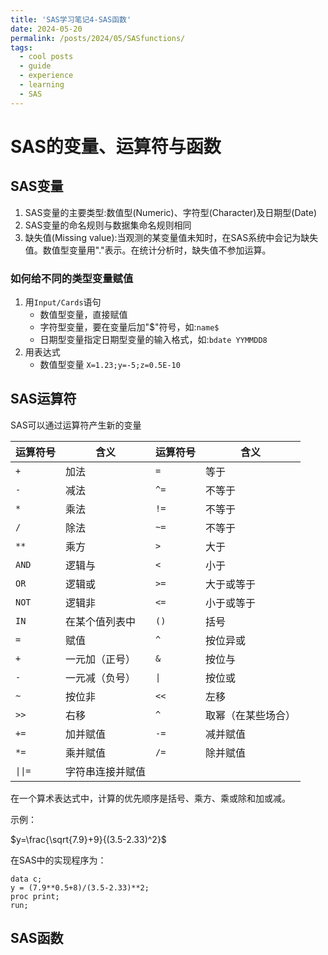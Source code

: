 ```yaml
---
title: 'SAS学习笔记4-SAS函数'
date: 2024-05-20
permalink: /posts/2024/05/SASfunctions/
tags:
  - cool posts
  - guide
  - experience
  - learning
  - SAS
---
```


# SAS的变量、运算符与函数

## SAS变量

1. SAS变量的主要类型:数值型(Numeric)、字符型(Character)及日期型(Date)
2. SAS变量的命名规则与数据集命名规则相同
3. 缺失值(Missing value):当观测的某变量值未知时，在SAS系统中会记为缺失值。数值型变量用"."表示。在统计分析时，缺失值不参加运算。

### 如何给不同的类型变量赋值

1. 用`Input/Cards`语句
    - 数值型变量，直接赋值
    - 字符型变量，要在变量后加"\$"符号，如:`name$`
    - 日期型变量指定日期型变量的输入格式，如:`bdate YYMMDD8`
2. 用表达式
    - 数值型变量 `X=1.23;y=-5;z=0.5E-10`
  
## SAS运算符

SAS可以通过运算符产生新的变量

| 运算符号 | 含义          | 运算符号    | 含义                        |
|----------|--------------------------|-------------|-----------------------------|
| `+`      | 加法                     | `=`         | 等于                        |
| `-`      | 减法                     | `^=`        | 不等于                      |
| `*`      | 乘法                     | `!=`        | 不等于                      |
| `/`      | 除法                     | `~=`        | 不等于                      |
| `**`     | 乘方                     | `>`         | 大于                        |
| `AND`    | 逻辑与                   | `<`         | 小于                        |
| `OR`     | 逻辑或                   | `>=`        | 大于或等于                  |
| `NOT`    | 逻辑非                   | `<=`        | 小于或等于                  |
| `IN`     | 在某个值列表中            | `()`        | 括号                       |
| `=`      | 赋值                     | `^`         | 按位异或                    |
| `+`      | 一元加（正号）            | `&`         | 按位与                      |
| `-`      | 一元减（负号）            | `\|`        | 按位或                      |
| `~`      | 按位非                   | `<<`        | 左移                        |
| `>>`     | 右移                     | `^`         | 取幂（在某些场合）          |
| `+=`     | 加并赋值                 | `-=`        | 减并赋值                    |
| `*=`     | 乘并赋值                 | `/=`        | 除并赋值                    |
| `\|\|=`    | 字符串连接并赋值        |             |                             |

在一个算术表达式中，计算的优先顺序是括号、乘方、乘或除和加或减。

示例：

$y=\frac{\sqrt{7.9}+9}{(3.5-2.33)^2}$

在SAS中的实现程序为：

```sas
data c;
y = (7.9**0.5+8)/(3.5-2.33)**2;
proc print;
run;
```

## SAS函数